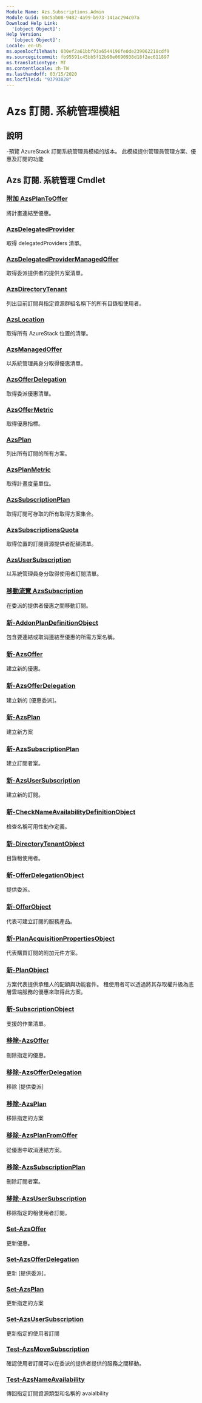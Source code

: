 ```yaml
---
Module Name: Azs.Subscriptions.Admin
Module Guid: 60c5ab08-9482-4a99-b973-141ac294c07a
Download Help Link:
  '[object Object]': 
Help Version:
  '[object Object]': 
Locale: en-US
ms.openlocfilehash: 030ef2a61bbf93a6544196fe0de239062218cdf9
ms.sourcegitcommit: fb95591c45bb5f12b98e0690938d18f2ec611897
ms.translationtype: MT
ms.contentlocale: zh-TW
ms.lasthandoff: 03/15/2020
ms.locfileid: "93793828"
---
```

# Azs 訂閱. 系統管理模組
## 說明
-預覽 AzureStack 訂閱系統管理員模組的版本。  此模組提供管理員管理方案、優惠及訂閱的功能

## Azs 訂閱. 系統管理 Cmdlet
### [附加 AzsPlanToOffer](Add-AzsPlanToOffer.md)
將計畫連結至優惠。

### [AzsDelegatedProvider](Get-AzsDelegatedProvider.md)
取得 delegatedProviders 清單。

### [AzsDelegatedProviderManagedOffer](Get-AzsDelegatedProviderManagedOffer.md)
取得委派提供者的提供方案清單。

### [AzsDirectoryTenant](Get-AzsDirectoryTenant.md)
列出目前訂閱與指定資源群組名稱下的所有目錄租使用者。

### [AzsLocation](Get-AzsLocation.md)
取得所有 AzureStack 位置的清單。

### [AzsManagedOffer](Get-AzsManagedOffer.md)
以系統管理員身分取得優惠清單。

### [AzsOfferDelegation](Get-AzsOfferDelegation.md)
取得委派優惠清單。

### [AzsOfferMetric](Get-AzsOfferMetric.md)
取得優惠指標。

### [AzsPlan](Get-AzsPlan.md)
列出所有訂閱的所有方案。

### [AzsPlanMetric](Get-AzsPlanMetric.md)
取得計畫度量單位。

### [AzsSubscriptionPlan](Get-AzsSubscriptionPlan.md)
取得訂閱可存取的所有取得方案集合。

### [AzsSubscriptionsQuota](Get-AzsSubscriptionsQuota.md)
取得位置的訂閱資源提供者配額清單。

### [AzsUserSubscription](Get-AzsUserSubscription.md)
以系統管理員身分取得使用者訂閱清單。

### [移動流覽 AzsSubscription](Move-AzsSubscription.md)
在委派的提供者優惠之間移動訂閱。

### [新-AddonPlanDefinitionObject](New-AddonPlanDefinitionObject.md)
包含要連結或取消連結至優惠的所需方案名稱。

### [新-AzsOffer](New-AzsOffer.md)
建立新的優惠。

### [新-AzsOfferDelegation](New-AzsOfferDelegation.md)
建立新的 [優惠委派]。

### [新-AzsPlan](New-AzsPlan.md)
建立新方案

### [新-AzsSubscriptionPlan](New-AzsSubscriptionPlan.md)
建立訂閱者案。

### [新-AzsUserSubscription](New-AzsUserSubscription.md)
建立新的訂閱。

### [新-CheckNameAvailabilityDefinitionObject](New-CheckNameAvailabilityDefinitionObject.md)
檢查名稱可用性動作定義。

### [新-DirectoryTenantObject](New-DirectoryTenantObject.md)
目錄租使用者。

### [新-OfferDelegationObject](New-OfferDelegationObject.md)
提供委派。

### [新-OfferObject](New-OfferObject.md)
代表可建立訂閱的服務產品。

### [新-PlanAcquisitionPropertiesObject](New-PlanAcquisitionPropertiesObject.md)
代表購買訂閱的附加元件方案。

### [新-PlanObject](New-PlanObject.md)
方案代表提供承租人的配額與功能套件。
租使用者可以透過將其存取權升級為底層雲端服務的優惠來取得此方案。

### [新-SubscriptionObject](New-SubscriptionObject.md)
支援的作業清單。

### [移除-AzsOffer](Remove-AzsOffer.md)
刪除指定的優惠。

### [移除-AzsOfferDelegation](Remove-AzsOfferDelegation.md)
移除 [提供委派]

### [移除-AzsPlan](Remove-AzsPlan.md)
移除指定的方案

### [移除-AzsPlanFromOffer](Remove-AzsPlanFromOffer.md)
從優惠中取消連結方案。

### [移除-AzsSubscriptionPlan](Remove-AzsSubscriptionPlan.md)
刪除訂閱者案。

### [移除-AzsUserSubscription](Remove-AzsUserSubscription.md)
移除指定的租使用者訂閱。

### [Set-AzsOffer](Set-AzsOffer.md)
更新優惠。

### [Set-AzsOfferDelegation](Set-AzsOfferDelegation.md)
更新 [提供委派]。

### [Set-AzsPlan](Set-AzsPlan.md)
更新指定的方案

### [Set-AzsUserSubscription](Set-AzsUserSubscription.md)
更新指定的使用者訂閱

### [Test-AzsMoveSubscription](Test-AzsMoveSubscription.md)
確認使用者訂閱可以在委派的提供者提供的服務之間移動。

### [Test-AzsNameAvailability](Test-AzsNameAvailability.md)
傳回指定訂閱資源類型和名稱的 avaialbility


